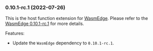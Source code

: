 ### 0.10.1-rc.1 (2022-07-26)

This is the host function extension for [WasmEdge](https://github.com/WasmEdge/WasmEdge).
Please refer to the [WasmEdge 0.10.1-rc.1](https://github.com/WasmEdge/WasmEdge/releases/tag/0.10.1-rc.1) for more details.

Features:

* Update the `WasmEdge` dependency to `0.10.1-rc.1`.

